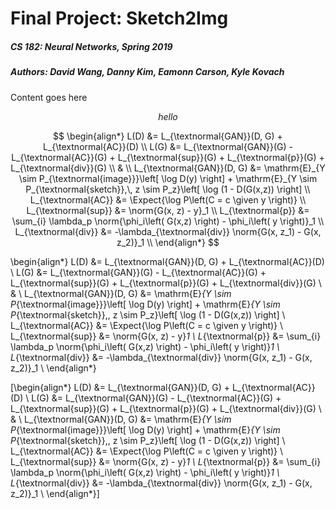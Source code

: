 # Final Project: Sketch2Img
##### CS 182: Neural Networks, Spring 2019
##### Authors: David Wang, Danny Kim, Eamonn Carson, Kyle Kovach

<script src="https://cdn.mathjax.org/mathjax/latest/MathJax.js?config=TeX-AMS-MML_HTMLorMML" type="text/javascript"></script>
$$
\newcommand{\given}[1][]{\:#1\vert\:}
\newcommand{\Prob}[1]{\mathbb{P}\left( #1 \right)}
\newcommand{\Var}{\mathrm{Var}}
\newcommand{\Cov}{\mathrm{Cov}}
\newcommand{\Expect}[1]{\mathrm{E}\left[ #1 \right]}
\newcommand{\divides}[1]{\,\left\vert\, #1 \right.}
\newcommand{\Note}[1]{\textnormal{ #1 }}
\newcommand{\Naturals}{\mathbb{N}}
\newcommand{\Posints}{\mathbb{Z}_{\geq 0}}
\newcommand{\Reals}{\mathbb{R}}
\newcommand{\Rationals}{\mathbb{Q}}
\newcommand{\float}{\mathrm{float}}
\newcommand{\E}[1]{\times10^{#1}}
\newcommand{\abs}[1]{\left\lvert #1 \right\rvert}
\newcommand{\norm}[1]{\left\lVert #1 \right\rVert}
\newcommand{\bigO}[1]{\mathcal{O}\left( #1 \right)}
\newcommand{\suchthat}{\textnormal{ such that }}
\newcommand{\vspan}[1]{\textnormal{span}\left\{#1\right\}}
\newcommand{\domatrix}[1]{
    \begin{pmatrix} 
        #1 
    \end{pmatrix}
}
$$

Content goes here


$$ hello $$

$$ 
\begin{align*}
    L(D) &= 
        L_{\textnormal{GAN}}(D, G) 
        + L_{\textnormal{AC}}(D)
    \\
    L(G) &= 
        L_{\textnormal{GAN}}(G) 
        - L_{\textnormal{AC}}(G)
        + L_{\textnormal{sup}}(G)
        + L_{\textnormal{p}}(G)
        + L_{\textnormal{div}}(G)
        \\
        &
        \\
    L_{\textnormal{GAN}}(D, G) &= 
    \mathrm{E}_{Y \sim P_{\textnormal{image}}}\left[ \log D(y) \right]
    + \mathrm{E}_{Y \sim P_{\textnormal{sketch}},\, z \sim P_z}\left[ \log (1 - D(G(x,z)) \right]
    \\
    L_{\textnormal{AC}} &= \Expect{\log P\left(C = c \given y \right)}
    \\
    L_{\textnormal{sup}} &= \norm{G(x, z) - y}_1
    \\
    L_{\textnormal{p}} &= \sum_{i} \lambda_p \norm{\phi_i\left( G(x,z) \right) - \phi_i\left( y \right)}_1
    \\
    L_{\textnormal{div}} &= -\lambda_{\textnormal{div}} \norm{G(x, z_1) - G(x, z_2)}_1
    \\
\end{align*}
$$

\begin{align*}
    L(D) &= 
        L_{\textnormal{GAN}}(D, G) 
        + L_{\textnormal{AC}}(D)
    \\
    L(G) &= 
        L_{\textnormal{GAN}}(G) 
        - L_{\textnormal{AC}}(G)
        + L_{\textnormal{sup}}(G)
        + L_{\textnormal{p}}(G)
        + L_{\textnormal{div}}(G)
        \\
        &
        \\
    L_{\textnormal{GAN}}(D, G) &= 
    \mathrm{E}_{Y \sim P_{\textnormal{image}}}\left[ \log D(y) \right]
    + \mathrm{E}_{Y \sim P_{\textnormal{sketch}},\, z \sim P_z}\left[ \log (1 - D(G(x,z)) \right]
    \\
    L_{\textnormal{AC}} &= \Expect{\log P\left(C = c \given y \right)}
    \\
    L_{\textnormal{sup}} &= \norm{G(x, z) - y}_1
    \\
    L_{\textnormal{p}} &= \sum_{i} \lambda_p \norm{\phi_i\left( G(x,z) \right) - \phi_i\left( y \right)}_1
    \\
    L_{\textnormal{div}} &= -\lambda_{\textnormal{div}} \norm{G(x, z_1) - G(x, z_2)}_1
    \\
\end{align*}

\[\begin{align*}
    L(D) &= 
        L_{\textnormal{GAN}}(D, G) 
        + L_{\textnormal{AC}}(D)
    \\
    L(G) &= 
        L_{\textnormal{GAN}}(G) 
        - L_{\textnormal{AC}}(G)
        + L_{\textnormal{sup}}(G)
        + L_{\textnormal{p}}(G)
        + L_{\textnormal{div}}(G)
        \\
        &
        \\
    L_{\textnormal{GAN}}(D, G) &= 
    \mathrm{E}_{Y \sim P_{\textnormal{image}}}\left[ \log D(y) \right]
    + \mathrm{E}_{Y \sim P_{\textnormal{sketch}},\, z \sim P_z}\left[ \log (1 - D(G(x,z)) \right]
    \\
    L_{\textnormal{AC}} &= \Expect{\log P\left(C = c \given y \right)}
    \\
    L_{\textnormal{sup}} &= \norm{G(x, z) - y}_1
    \\
    L_{\textnormal{p}} &= \sum_{i} \lambda_p \norm{\phi_i\left( G(x,z) \right) - \phi_i\left( y \right)}_1
    \\
    L_{\textnormal{div}} &= -\lambda_{\textnormal{div}} \norm{G(x, z_1) - G(x, z_2)}_1
    \\
\end{align*}\]

